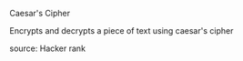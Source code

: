 

Caesar's Cipher 

Encrypts and decrypts a piece of text using caesar's cipher 

source: Hacker rank

